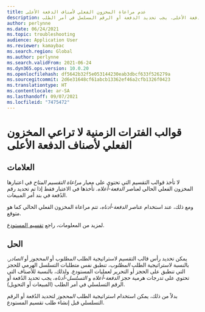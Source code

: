 ```yaml
---
title: عدم مراعاة المخزون الفعلي لأصناف الدفعة الأعلى
description: لا تراعي بعض قوالب الفترات الزمنية المخزون الفعلي الحالي لأصناف الدفعة الأعلى. يجب تحديد الدفعة أو الرقم المسلسل في أمر الطلب.
author: perlynne
ms.date: 06/24/2021
ms.topic: troubleshooting
audience: Application User
ms.reviewer: kamaybac
ms.search.region: Global
ms.author: perlynne
ms.search.validFrom: 2021-06-24
ms.dyn365.ops.version: 10.0.20
ms.openlocfilehash: df5642b32f5e053144230eab3dbcf633f526279a
ms.sourcegitcommit: 2d6e31648cf61abcb13362ef46a2cfb1326f0423
ms.translationtype: HT
ms.contentlocale: ar-SA
ms.lasthandoff: 09/07/2021
ms.locfileid: "7475472"
---
```

# <a name="slotting-templates-dont-consider-on-hand-inventory-for-batch-above-items"></a>قوالب الفترات الزمنية لا تراعي المخزون الفعلي لأصناف الدفعة الأعلى

## <a name="symptoms"></a>العلامات

لا تأخذ قوالب التقسيم التي تحتوي على معيار *مراعاة التقسيم المتاح* في اعتبارها المخزون الفعلي الحالي لعناصر *الدفعة-أعلاه*. تأخذها في الاعتبار فقط إذا تم تحديد رقم الدُفعة في بند أمر المبيعات.

ومع ذلك، عند استخدام عناصر *الدفعة-أدناه*، تتم مراعاة المخزون الفعلي الحالي كما هو متوقع.

لمزيد من المعلومات، راجع [تقسيم المستودع](/dynamics365/supply-chain/warehousing/warehouse-slotting).

## <a name="resolution"></a>الحل

يمكن تحديد رأس قالب التقسيم لاستراتيجية الطلب *المطلوب* أو *المحجوز* أو *الصادر*. بالنسبة لاستراتيجية الطلب *المطلوب*، تنطبق نفس متطلبات التسلسل الهرمي للحجز التي تنطبق على الحجز أو التحرير لعمليات المستودع. ولذلك، بالنسبة للأصناف التي تحتوي على تدرجات هرمية حجز *الدفعة-أعلاه* و *التسلسل-أدناه*، يجب تحديد الدُفعة أو الرقم التسلسلي في أمر الطلب (المبيعات أو التحويل).

بدلاً من ذلك، يمكن استخدام استراتيجية الطلب *المحجوز* لتحديد الدُفعة أو الرقم التسلسلي قبل إنشاء طلب تقسيم المستودع.
